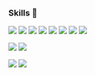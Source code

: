 ### Skills 🤔


<img src="https://img.shields.io/badge/React-blue?style=flat-square&logo=React&logoColor=white"/> <img src="https://img.shields.io/badge/GraphQL-pink?style=flat-square&logo=GraphQL&logoColor=white"/> <img src="https://img.shields.io/badge/Typescript-F808080?style=flat-square&logo=Typescript&logoColor=white"/>
<img src="https://img.shields.io/badge/JavaScript-f7df1e?style=flat-square&logo=JavaScript&logoColor=white"/> <img src="https://img.shields.io/badge/Mobx-red?style=flat-square&logo=Mobx&logoColor=white"/> <img src="https://img.shields.io/badge/Redux-red?style=flat-square&logo=Redux&logoColor=white"/> 
<img src="https://img.shields.io/badge/jest-red?style=flat-square&logo=jest&logoColor=white"/>
<img src="https://img.shields.io/badge/nextjs-red?style=flat-square&logo=jest&logoColor=white"/>


<img src="https://img.shields.io/badge/Spring-green?style=flat-square&logo=Spring&logoColor=white"/> <img src="https://img.shields.io/badge/Java-007396?style=flat-square&logo=Java&logoColor=white"/>


<img src="https://img.shields.io/badge/Oracle-F80000?style=flat-square&logo=Oracle&logoColor=white"/> <img src="https://img.shields.io/badge/MySql-F80000?style=flat-square&logo=MySql&logoColor=white"/>





